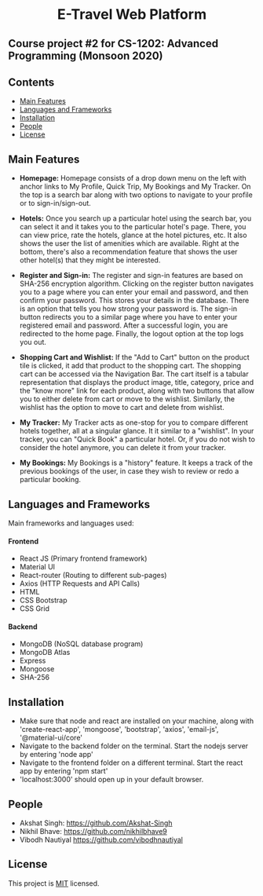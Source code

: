 <h1 align="center">E-Travel Web Platform </h1>
<h2>Course project #2 for CS-1202: Advanced Programming (Monsoon 2020) </h2>

## Contents
- [Main Features](#main-features)
- [Languages and Frameworks](#languages-and-frameworks)
- [Installation](#installation)
- [People](#people)
- [License](#license)


## Main Features 
- **Homepage:**
Homepage consists of a drop down menu on the left with anchor links to My Profile, Quick Trip, My Bookings and My Tracker. On the top is a search bar along with two options to navigate to your profile or to sign-in/sign-out.  

- **Hotels:**
Once you search up a particular hotel using the search bar, you can select it and it takes you to the particular hotel's page. There, you can view price, rate the hotels, glance at the hotel pictures, etc. It also shows the user the list of amenities which are available. Right at the bottom, there's also a recommendation feature that shows the user other hotel(s) that they might be interested. 

- **Register and Sign-in:**
The register and sign-in features are based on SHA-256 encryption algorithm. Clicking on the register button navigates you to a page where you can enter your email and password, and then confirm your password. This stores your details in the database. There is an option that tells you how strong your password is. 
The sign-in button redirects you to a similar page where you have to enter your registered email and password. After a successful login, you are redirected to the home page. Finally, the logout option at the top logs you out. 

- **Shopping Cart and Wishlist:**
If the "Add to Cart" button on the product tile is clicked, it add that product to the shopping cart. The shopping cart can be accessed via the Navigation Bar. The cart itself is a tabular representation that displays the product image, title, category, price and the "know more" link for each product, along with two buttons that allow you to either delete from cart or move to the wishlist. Similarly, the wishlist has the option to move to cart and delete from wishlist. 

- **My Tracker:**
My Tracker acts as one-stop for you to compare different hotels together, all at a singular glance. It it similar to a "wishlist". In your tracker, you can "Quick Book" a particular hotel. Or, if you do not wish to consider the hotel anymore, you can delete it from your tracker.

- **My Bookings:**
My Bookings is a "history" feature. It keeps a track of the previous bookings of the user, in case they wish to review or redo a particular booking. 


## Languages and Frameworks 
Main frameworks and languages used: 
#### Frontend
- React JS (Primary frontend framework)
- Material UI
- React-router (Routing to different sub-pages)
- Axios (HTTP Requests and API Calls)
- HTML 
- CSS Bootstrap
- CSS Grid 

#### Backend 
- MongoDB (NoSQL database program)
- MongoDB Atlas
- Express 
- Mongoose  
- SHA-256

## Installation
- Make sure that node and react are installed on your machine, along with 'create-react-app', 'mongoose', 'bootstrap', 'axios', 'email-js', '@material-ui/core'
- Navigate to the backend folder on the terminal. Start the nodejs server by entering 'node app' 
- Navigate to the frontend folder on a different terminal. Start the react app by entering 'npm start'
- 'localhost:3000' should open up in your default browser. 

## People 
- Akshat Singh: 
https://github.com/Akshat-Singh
- Nikhil Bhave:
https://github.com/nikhilbhave9
- Vibodh Nautiyal 
https://github.com/vibodhnautiyal

## License
This project is [MIT](https://opensource.org/licenses/MIT) licensed. 
